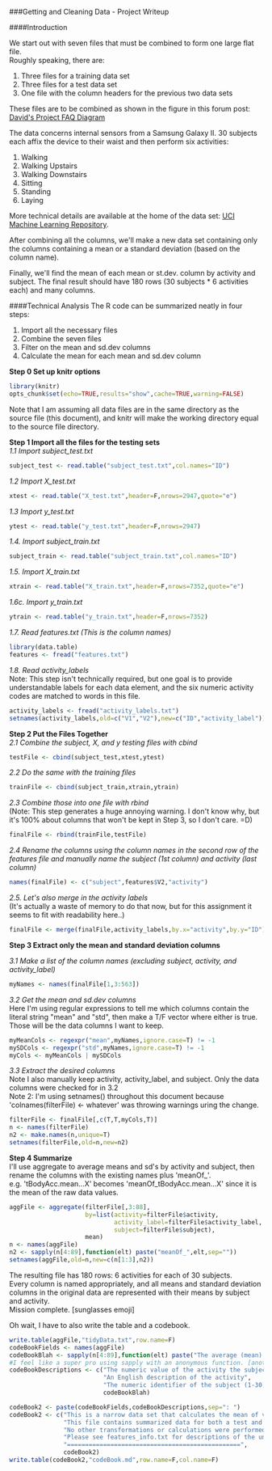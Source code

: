 
###Getting and Cleaning Data - Project Writeup

####Introduction

We start out with seven files that must be combined to form one large flat file.  
Roughly speaking, there are:  
1. Three files for a training data set  
2. Three files for a test data set  
3. One file with the column headers for the previous two data sets  

These files are to be combined as shown in the figure in this forum post:
<a href="https://class.coursera.org/getdata-009/forum/thread?thread_id=58#comment-369">David's Project FAQ Diagram</a>

The data concerns internal sensors from a Samsung Galaxy II. 30 subjects each affix the device to their waist and then perform six activities:  
1. Walking  
2. Walking Upstairs  
3. Walking Downstairs  
4. Sitting  
5. Standing  
6. Laying  

More technical details are available at the home of the data set: <a href="http://archive.ics.uci.edu/ml/datasets/Human+Activity+Recognition+Using+Smartphones">UCI Machine Learning Repository</a>.  

After combining all the columns, we'll make a new data set containing only the columns containing a mean or a standard deviation (based on the column name).

Finally, we'll find the mean of each mean or st.dev. column by activity and subject. The final result should have 180 rows (30 subjects * 6 activities each) and many columns.


####Technical Analysis
The R code can be summarized neatly in four steps:  
1. Import all the necessary files  
2. Combine the seven files  
3. Filter on the mean and sd.dev columns  
4. Calculate the mean for each mean and sd.dev column

**Step 0 Set up knitr options**

```r
library(knitr)
opts_chunk$set(echo=TRUE,results="show",cache=TRUE,warning=FALSE)
```
Note that I am assuming all data files are in the same directory as the source file (this document), and knitr will make the working directory equal to the source file directory.

**Step 1 Import all the files for the testing sets**  
*1.1 Import subject_test.txt*  

```r
subject_test <- read.table("subject_test.txt",col.names="ID")
```
*1.2 Import X_test.txt*  

```r
xtest <- read.table("X_test.txt",header=F,nrows=2947,quote="e")
```
*1.3 Import y_test.txt*  

```r
ytest <- read.table("y_test.txt",header=F,nrows=2947)
```
*1.4. Import subject_train.txt*  

```r
subject_train <- read.table("subject_train.txt",col.names="ID")
```
*1.5. Import X_train.txt*  

```r
xtrain <- read.table("X_train.txt",header=F,nrows=7352,quote="e")
```
*1.6c. Import y_train.txt*  

```r
ytrain <- read.table("y_train.txt",header=F,nrows=7352)
```
*1.7. Read features.txt (This is the column names)*  

```r
library(data.table)
features <- fread("features.txt")
```

*1.8. Read activity_labels*  
Note: This step isn't technically required, but one goal is to provide understandable labels for each data element, and the six numeric activity codes are matched to words in this file.  

```r
activity_labels <- fread("activity_labels.txt")
setnames(activity_labels,old=c("V1","V2"),new=c("ID","activity_label"))
```

**Step 2 Put the Files Together**  
*2.1 Combine the subject, X, and y testing files with cbind*

```r
testFile <- cbind(subject_test,xtest,ytest)
```
*2.2 Do the same with the training files*

```r
trainFile <- cbind(subject_train,xtrain,ytrain)
```
*2.3 Combine those into one file with rbind*  
(Note: This step generates a huge annoying warning. I don't know why, but it's 100% about columns that won't be kept in Step 3, so I don't care. =D)  

```r
finalFile <- rbind(trainFile,testFile)
```
*2.4 Rename the columns using the column names in the second row of the features file and manually name the subject (1st column) and activity (last column)*  

```r
names(finalFile) <- c("subject",features$V2,"activity")
```
*2.5. Let's also merge in the activity labels*  
(It's actually a waste of memory to do that now, but for this assignment it seems to fit with readability here..)  

```r
finalFile <- merge(finalFile,activity_labels,by.x="activity",by.y="ID")
```


**Step 3 Extract only the mean and standard deviation columns**  

*3.1 Make a list of the column names (excluding subject, activity, and activity_label)*

```r
myNames <- names(finalFile[1,3:563])
```
*3.2 Get the mean and sd.dev columns*  
Here I'm using regular expressions to tell me which columns contain the literal string "mean" and "std", then make a T/F vector where either is true. Those will be the data columns I want to keep.  

```r
myMeanCols <- regexpr("mean",myNames,ignore.case=T) != -1
mySDCols <- regexpr("std",myNames,ignore.case=T) != -1
myCols <- myMeanCols | mySDCols
```

*3.3 Extract the desired columns*  
Note I also manually keep activity, activity_label, and subject. Only the data columns were checked for in 3.2  
Note 2: I'm using setnames() throughout this document because 'colnames(filterFile) <- whatever' was throwing warnings uring the change.  

```r
filterFile <- finalFile[,c(T,T,myCols,T)]
n <- names(filterFile)
n2 <- make.names(n,unique=T)
setnames(filterFile,old=n,new=n2)
```
**Step 4 Summarize**  
I'll use aggregate to average means and sd's by activity and subject, then rename the columns with the existing names plus 'meanOf_'.  
e.g. 'tBodyAcc.mean...X' becomes 'meanOf_tBodyAcc.mean...X' since it is the mean of the raw data values.  

```r
aggFile <- aggregate(filterFile[,3:88],
                     by=list(activity=filterFile$activity,
                             activity_label=filterFile$activity_label,
                             subject=filterFile$subject),
                     mean)
n <- names(aggFile)
n2 <- sapply(n[4:89],function(elt) paste("meanOf_",elt,sep=""))
setnames(aggFile,old=n,new=c(n[1:3],n2))
```
The resulting file has 180 rows: 6 activities for each of 30 subjects.  
Every column is named appropriately, and all means and standard deviation columns in the original data are represented with their means by subject and activity.  
Mission complete. [sunglasses emoji]  


Oh wait, I have to also write the table and a codebook.

```r
write.table(aggFile,"tidyData.txt",row.name=F)
codeBookFields <- names(aggFile)
codeBookBlah <- sapply(n[4:89],function(elt) paste("The average (mean) of the data field",elt,"for the subject and activity."))
#I feel like a super pro using sapply with an anonymous function. [another sunglasses emoji]
codeBookDescriptions <- c("The numeric value of the activity the subject performed while engaging in the activity",
                          "An English description of the activity",
                          "The numeric identifier of the subject (1-30)",
                          codeBookBlah)

codeBook2 <- paste(codeBookFields,codeBookDescriptions,sep=": ")
codeBook2 <- c("This is a narrow data set that calculates the mean of various variables from a Samsung Galaxy II.",
               "This file contains summarized data for both a test and train data set.",
               "No other transformations or calculations were performed",
               "Please see features_info.txt for descriptions of the underlying data.",
               "================================================",
               codeBook2)
write.table(codeBook2,"codeBook.md",row.name=F,col.name=F)
```
